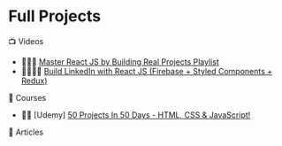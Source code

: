 # Full Projects

:tv: Videos

- 🌟🌟🌟 [Master React JS by Building Real Projects Playlist](https://www.youtube.com/watch?v=GDa8kZLNhJ4&list=PL6QREj8te1P6wX9m5KnicnDVEucbOPsqR&ab_channel=JavaScriptMastery)
- 🌟🌟🌟🌟 [Build LinkedIn with React JS (Firebase + Styled Components + Redux)](https://www.youtube.com/watch?v=xP3cxbDUtrc)

:movie_camera: Courses

- 🌟🌟 [Udemy] [50 Projects In 50 Days - HTML, CSS & JavaScript!](https://www.udemy.com/course/50-projects-50-days/)

:memo: Articles
